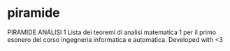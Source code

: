 # piramide
PIRAMIDE ANALISI 1
Lista dei teoremi di analisi matematica 1 per il primo esonero del corso ingegneria informatica e automatica.
Developed with <3
